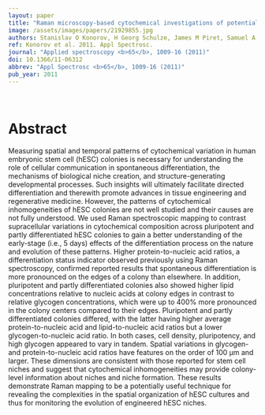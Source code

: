```yaml
---
layout: paper
title: "Raman microscopy-based cytochemical investigations of potential niche-forming inhomogeneities present in human embryonic stem cell colonies."
image: /assets/images/papers/21929855.jpg
authors: Stanislav O Konorov, H Georg Schulze, James M Piret, Samuel A Aparicio, Robin F B Turner, Michael W Blades
ref: Konorov et al. 2011. Appl Spectrosc.
journal: "Applied spectroscopy <b>65</b>, 1009-16 (2011)"
doi: 10.1366/11-06312
abbrev: "Appl Spectrosc <b>65</b>, 1009-16 (2011)"
pub_year: 2011
---
```


<br />
<div data-badge-popover="right" data-badge-type="donut" data-pmid="21929855" data-hide-no-mentions="true" class="altmetric-embed"></div>

# Abstract

Measuring spatial and temporal patterns of cytochemical variation in human embryonic stem cell (hESC) colonies is necessary for understanding the role of cellular communication in spontaneous differentiation, the mechanisms of biological niche creation, and structure-generating developmental processes. Such insights will ultimately facilitate directed differentiation and therewith promote advances in tissue engineering and regenerative medicine. However, the patterns of cytochemical inhomogeneities of hESC colonies are not well studied and their causes are not fully understood. We used Raman spectroscopic mapping to contrast supracellular variations in cytochemical composition across pluripotent and partly differentiated hESC colonies to gain a better understanding of the early-stage (i.e., 5 days) effects of the differentiation process on the nature and evolution of these patterns. Higher protein-to-nucleic acid ratios, a differentiation status indicator observed previously using Raman spectroscopy, confirmed reported results that spontaneous differentiation is more pronounced on the edges of a colony than elsewhere. In addition, pluripotent and partly differentiated colonies also showed higher lipid concentrations relative to nucleic acids at colony edges in contrast to relative glycogen concentrations, which were up to 400% more pronounced in the colony centers compared to their edges. Pluripotent and partly differentiated colonies differed, with the latter having higher average protein-to-nucleic acid and lipid-to-nucleic acid ratios but a lower glycogen-to-nucleic acid ratio. In both cases, cell density, pluripotency, and high glycogen appeared to vary in tandem. Spatial variations in glycogen- and protein-to-nucleic acid ratios have features on the order of 100 μm and larger. These dimensions are consistent with those reported for stem cell niches and suggest that cytochemical inhomogeneities may provide colony-level information about niches and niche formation. These results demonstrate Raman mapping to be a potentially useful technique for revealing the complexities in the spatial organization of hESC cultures and thus for monitoring the evolution of engineered hESC niches.

